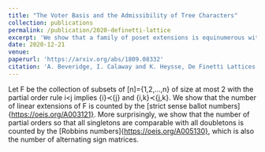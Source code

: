 ```yaml
---
title: "The Voter Basis and the Admissibility of Tree Characters"
collection: publications
permalink: /publication/2020-definetti-lattice
excerpt: 'We show that a family of poset extensions is equinumerous with alternating sign matrices'
date: 2020-12-21
venue: 
paperurl: 'https://arxiv.org/abs/1809.08332'
citation: 'A. Beveridge, I. Calaway and K. Heysse, De Finetti Lattices and Magog Triangles, submitted.'
---
```



Let F be the collection of subsets of [n]={1,2,...,n} of size at most 2 with the partial order rule
i<j implies {i}≺{j} and  {i,k}≺{j,k}. We show that the number of linear extensions of F is counted by the [strict sense ballot numbers]{https://oeis.org/A003121}. 
More surprisingly, we show that the number of partial orders so that all singletons are comparable with all doubletons is counted by the [Robbins numbers]{https://oeis.org/A005130},
which is also the number of alternating sign matrices.
